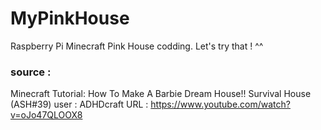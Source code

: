 # MyPinkHouse
Raspberry Pi Minecraft Pink House codding. Let's try that ! ^^

### source :
Minecraft Tutorial: How To Make A Barbie Dream House!! Survival House (ASH#39)
user : ADHDcraft
URL : https://www.youtube.com/watch?v=oJo47QLOOX8 


